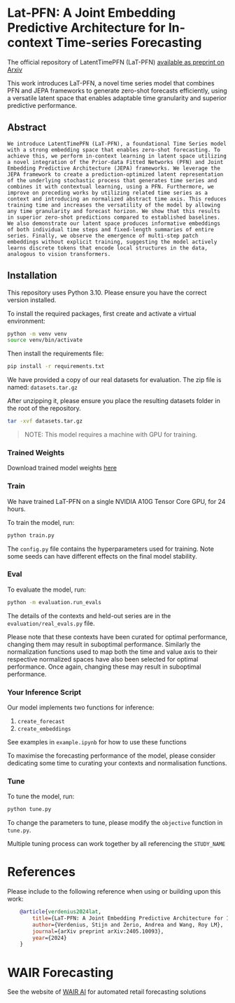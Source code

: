 # Lat-PFN: A Joint Embedding Predictive Architecture for In-context Time-series Forecasting

The official repository of LatentTimePFN (LaT-PFN) [available as preprint on Arxiv](https://arxiv.org/abs/2405.10093)

This work introduces LaT-PFN, a novel time series model that combines PFN and JEPA frameworks to generate zero-shot forecasts efficiently, using a versatile latent space that enables adaptable time granularity and superior predictive performance.

## Abstract

```text
We introduce LatentTimePFN (LaT-PFN), a foundational Time Series model with a strong embedding space that enables zero-shot forecasting. To achieve this, we perform in-context learning in latent space utilizing a novel integration of the Prior-data Fitted Networks (PFN) and Joint Embedding Predictive Architecture (JEPA) frameworks. We leverage the JEPA framework to create a prediction-optimized latent representation of the underlying stochastic process that generates time series and combines it with contextual learning, using a PFN. Furthermore, we improve on preceding works by utilizing related time series as a context and introducing an normalized abstract time axis. This reduces training time and increases the versatility of the model by allowing any time granularity and forecast horizon. We show that this results in superior zero-shot predictions compared to established baselines. We also demonstrate our latent space produces informative embeddings of both individual time steps and fixed-length summaries of entire series. Finally, we observe the emergence of multi-step patch embeddings without explicit training, suggesting the model actively learns discrete tokens that encode local structures in the data, analogous to vision transformers.
```

## Installation

This repository uses Python 3.10. Please ensure you have the correct version installed.

To install the required packages, first create and activate a virtual environment:

```bash
python -m venv venv
source venv/bin/activate
```

Then install the requirements file:

```bash
pip install -r requirements.txt
```
We have provided a copy of our real datasets for evaluation. The zip file is named:
`datasets.tar.gz`

After unzipping it, please ensure you place the resulting datasets folder in the root of the repository.

```bash
tar -xvf datasets.tar.gz
```

> NOTE: This model requires a machine with GPU for training.

### Trained Weights

Download trained model weights [here](https://drive.google.com/drive/folders/11dC1tbj0Vafr1Iqnk-IMBOpkI3-imYwL?usp=drive_link) 

### Train

We have trained LaT-PFN on a single NVIDIA A10G Tensor Core GPU, for 24 hours.

To train the model, run:

```bash
python train.py
```
The `config.py` file contains the hyperparameters used for training. Note some seeds can have different effects on the final model stability.

### Eval

To evaluate the model, run:

```bash
python -m evaluation.run_evals
```
The details of the contexts and held-out series are in the `evaluation/real_evals.py` file. 

Please note that these contexts have been curated for optimal performance, changing them may result in suboptimal performance.
Similarly the normalization functions used to map both the time and value axis to their respective normalized spaces have also been selected for optimal performance. Once again, changing these may result in suboptimal performance.

### Your Inference Script

Our model implements two functions for inference:
1. `create_forecast`
2. `create_embeddings`

See examples in `example.ipynb` for how to use these functions

To maximise the forecasting performance of the model, please consider dedicating some time to curating your contexts and normalisation functions.

### Tune

To tune the model, run:

```bash
python tune.py
```
To change the parameters to tune, please modify the `objective` function in `tune.py`.

Multiple tuning process can work together by all referencing the `STUDY_NAME`

# References

Please include to the following reference when using or building upon this work:

```bibtex
    @article{verdenius2024lat,
        title={LaT-PFN: A Joint Embedding Predictive Architecture for In-context Time-series Forecasting},
        author={Verdenius, Stijn and Zerio, Andrea and Wang, Roy LM},
        journal={arXiv preprint arXiv:2405.10093},
        year={2024}
    }
```

# WAIR Forecasting

See the website of [WAIR AI](https://wair.ai/) for automated retail forecasting solutions
